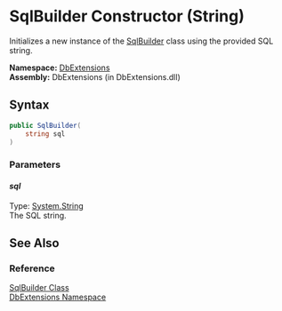 SqlBuilder Constructor (String)
===============================
Initializes a new instance of the [SqlBuilder][1] class using the provided SQL string.

**Namespace:** [DbExtensions][2]  
**Assembly:** DbExtensions (in DbExtensions.dll)

Syntax
------

```csharp
public SqlBuilder(
	string sql
)
```

### Parameters

#### *sql*
Type: [System.String][3]  
The SQL string.


See Also
--------

### Reference
[SqlBuilder Class][1]  
[DbExtensions Namespace][2]  

[1]: README.md
[2]: ../README.md
[3]: http://msdn.microsoft.com/en-us/library/s1wwdcbf